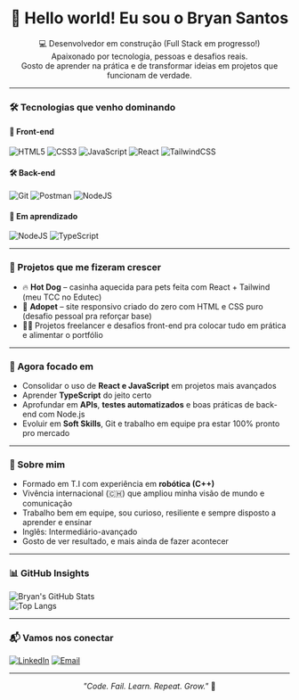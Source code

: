 <h1 align="center">👋 Hello world! Eu sou o Bryan Santos</h1>

<p align="center">
💻 Desenvolvedor em construção (Full Stack em progresso!) <br>
Apaixonado por tecnologia, pessoas e desafios reais.<br>
Gosto de aprender na prática e de transformar ideias em projetos que funcionam de verdade.<br>
</p>

---

### 🛠️ Tecnologias que venho dominando

#### 🎨 Front-end
![HTML5](https://img.shields.io/badge/HTML5-E34F26?style=for-the-badge&logo=html5&logoColor=white)
![CSS3](https://img.shields.io/badge/CSS3-1572B6?style=for-the-badge&logo=css3&logoColor=white)
![JavaScript](https://img.shields.io/badge/JavaScript-F7DF1E?style=for-the-badge&logo=javascript&logoColor=black)
![React](https://img.shields.io/badge/React-20232A?style=for-the-badge&logo=react&logoColor=61DAFB)
![TailwindCSS](https://img.shields.io/badge/Tailwind_CSS-38B2AC?style=for-the-badge&logo=tailwind-css&logoColor=white)

#### 🛠️ Back-end
![Git](https://img.shields.io/badge/Git-F05032?style=for-the-badge&logo=git&logoColor=white)
![Postman](https://img.shields.io/badge/Postman-FF6C37?style=for-the-badge&logo=postman&logoColor=white)
![NodeJS](https://img.shields.io/badge/Node.js-339933?style=for-the-badge&logo=node.js&logoColor=white)


#### 🚀 Em aprendizado
![NodeJS](https://img.shields.io/badge/Node.js-339933?style=for-the-badge&logo=node.js&logoColor=white)
![TypeScript](https://img.shields.io/badge/TypeScript-3178C6?style=for-the-badge&logo=typescript&logoColor=white)

---

### 🚀 Projetos que me fizeram crescer

- 🔥 **Hot Dog** – casinha aquecida para pets feita com React + Tailwind (meu TCC no Edutec)
- 🐾 **Adopet** – site responsivo criado do zero com HTML e CSS puro (desafio pessoal pra reforçar base)
- 👨‍💻 Projetos freelancer e desafios front-end pra colocar tudo em prática e alimentar o portfólio

---

### 🎯 Agora focado em

- Consolidar o uso de **React e JavaScript** em projetos mais avançados  
- Aprender **TypeScript** do jeito certo  
- Aprofundar em **APIs**, **testes automatizados** e boas práticas de back-end com Node.js  
- Evoluir em **Soft Skills**, Git e trabalho em equipe pra estar 100% pronto pro mercado

---

### 👀 Sobre mim

- Formado em T.I com experiência em **robótica (C++)**  
- Vivência internacional (🇨🇭) que ampliou minha visão de mundo e comunicação  
- Trabalho bem em equipe, sou curioso, resiliente e sempre disposto a aprender e ensinar  
- Inglês: Intermediário-avançado  
- Gosto de ver resultado, e mais ainda de fazer acontecer

---

### 📊 GitHub Insights

![Bryan's GitHub Stats](https://github-readme-stats.vercel.app/api?username=bryancaua&show_icons=true&theme=default)  
![Top Langs](https://github-readme-stats.vercel.app/api/top-langs/?username=bryancaua&layout=compact&theme=default)

---

### 📬 Vamos nos conectar

[![LinkedIn](https://img.shields.io/badge/LinkedIn-0A66C2?style=for-the-badge&logo=linkedin&logoColor=white)](https://www.linkedin.com/in/bryan-cau%C3%A3-arruda-santos-3aa5772ba/)
[![Email](https://img.shields.io/badge/Gmail-D14836?style=for-the-badge&logo=gmail&logoColor=white)](mailto:bryanncaua@gmail.com)

---

<p align="center"><em>"Code. Fail. Learn. Repeat. Grow."</em> 🚀</p>
